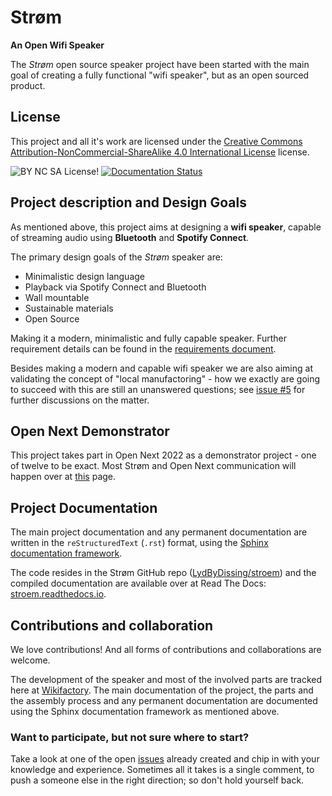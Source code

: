 # Strøm
**An Open Wifi Speaker**

The _Strøm_ open source speaker project have been started with the main goal of creating a fully functional "wifi speaker", but as an open sourced product.

## License
This project and all it's work are licensed under the [Creative Commons Attribution-NonCommercial-ShareAlike 4.0 International License](http://creativecommons.org/licenses/by-nc-sa/4.0/) license.

![BY NC SA License!](https://img.shields.io/badge/License-CC%20BY--NC--SA%204.0-lightgrey.svg "The license")
[![Documentation Status](https://readthedocs.org/projects/stroem/badge/?version=latest)](https://stroem.readthedocs.io/en/latest/?badge=latest)

## Project description and Design Goals
As mentioned above, this project aims at designing a **wifi speaker**, capable of streaming audio using **Bluetooth** and **Spotify Connect**.

The primary design goals of the _Strøm_ speaker are:

* Minimalistic design language
* Playback via Spotify Connect and Bluetooth
* Wall mountable
* Sustainable materials
* Open Source

Making it a modern, minimalistic and fully capable speaker. Further requirement details can be found in the [requirements document](https://stroem.readthedocs.io/en/latest/requirements.html).

Besides making a modern and capable wifi speaker we are also aiming at validating the concept of "local manufactoring" - how we exactly are going to succeed with this are still an unanswered questions; see [issue #5](https://wikifactory.com/+opennext/lydbydissing/issues/local-production-but-how) for further discussions on the matter.

## Open Next Demonstrator
This project takes part in Open Next 2022 as a demonstrator project - one of twelve to be exact.
Most Strøm and Open Next communication will happen over at [this](https://wikifactory.com/@sidsel/osd-platform-for-maker) page.

## Project Documentation

The main project documentation and any permanent documentation are written in the `reStructuredText` (`.rst`) format, using the [Sphinx documentation framework](https://www.sphinx-doc.org/en/master/).

The code resides in the Strøm GitHub repo ([LydByDissing/stroem](https://github.com/LydByDissing/stroem)) and the compiled documentation are available over at Read The Docs: [stroem.readthedocs.io](https://stroem.readthedocs.io/).

## Contributions and collaboration
We love contributions! And all forms of contributions and collaborations are welcome.

The development of the speaker and most of the involved parts are tracked here at [Wikifactory](https://wikifactory.com/+opennext/lydbydissing).
The main documentation of the project, the parts and the assembly process and any permanent documentation are documented using the Sphinx documentation framework as mentioned above.

### Want to participate, but not sure where to start?
Take a look at one of the open [issues](https://wikifactory.com/+opennext/lydbydissing/issues) already created and chip in with your knowledge and experience. Sometimes all it takes is a single comment, to push a someone else in the right direction; so don't hold yourself back.

